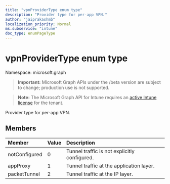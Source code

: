```yaml
---
title: "vpnProviderType enum type"
description: "Provider type for per-app VPN."
author: "jaiprakashmb"
localization_priority: Normal
ms.subservice: "intune"
doc_type: enumPageType
---
```


# vpnProviderType enum type

Namespace: microsoft.graph
> **Important:** Microsoft Graph APIs under the /beta version are subject to change; production use is not supported.

> **Note:** The Microsoft Graph API for Intune requires an [active Intune license](https://go.microsoft.com/fwlink/?linkid=839381) for the tenant.


Provider type for per-app VPN.

## Members
|Member|Value|Description|
|:---|:---|:---|
|notConfigured|0|Tunnel traffic is not explicitly configured.|
|appProxy|1|Tunnel traffic at the application layer.|
|packetTunnel|2|Tunnel traffic at the IP layer.|
